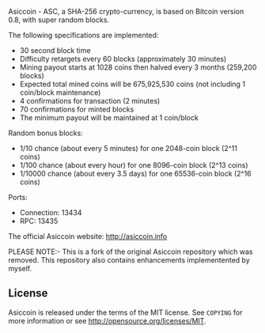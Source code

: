 Asiccoin - ASC, a SHA-256 crypto-currency, is based on Bitcoin version 0.8, with super random blocks.

The following specifications are implemented:

- 30 second block time
- Difficulty retargets every 60 blocks (approximately 30 minutes)
- Mining payout starts at 1028 coins then halved every 3 months (259,200 blocks)
- Expected total mined coins will be 675,925,530 coins (not including 1 coin/block maintenance)
- 4 confirmations for transaction (2 minutes)
- 70 confirmations for minted blocks
- The minimum payout will be maintained at 1 coin/block

Random bonus blocks:

- 1/10 chance (about every 5 minutes) for one 2048-coin block (2^11 coins)
- 1/100 chance (about every hour) for one 8096-coin block (2^13 coins)
- 1/10000 chance (about every 3.5 days) for one 65536-coin block (2^16 coins)

Ports:

- Connection: 13434
- RPC: 13435

The official Asiccoin website: http://asiccoin.info

PLEASE NOTE:- This is a fork of the original Asiccoin repository which was removed. This repository also contains enhancements implementented by myself.

License
-------

Asiccoin is released under the terms of the MIT license. See `COPYING` for more
information or see http://opensource.org/licenses/MIT.
